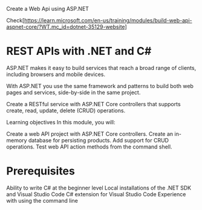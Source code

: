 Create a Web Api using ASP.NET

Check[https://learn.microsoft.com/en-us/training/modules/build-web-api-aspnet-core/?WT.mc_id=dotnet-35129-website]

# REST APIs with .NET and C#

ASP.NET makes it easy to build services that reach a broad range of clients,
including browsers and mobile devices.

With ASP.NET you use the same framework and patterns to build both web pages and services,
side-by-side in the same project.


Create a RESTful service with ASP.NET Core controllers that supports create, read, update, delete (CRUD) operations.

Learning objectives
In this module, you will:

Create a web API project with ASP.NET Core controllers.
Create an in-memory database for persisting products.
Add support for CRUD operations.
Test web API action methods from the command shell.


# Prerequisites

Ability to write C# at the beginner level
Local installations of the .NET SDK and Visual Studio Code
C# extension for Visual Studio Code
Experience with using the command line
